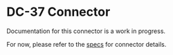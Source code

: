 # DC-37 Connector
Documentation for this connector is a work in progress.

For now, please refer to the [specs](specs.yaml) for connector details.
